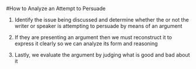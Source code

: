 #How to Analyze an Attempt to Persuade

1. Identify the issue being discussed and determine whether the or not the writer or speaker is attempting to persuade by means of an argument

2. If they are presenting an argument then we must reconstruct it to express it clearly so we can analyze its form and reasoning

3. Lastly, we evaluate the argument by judging what is good and bad about it